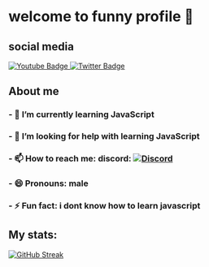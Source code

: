 # welcome to funny profile 👋
## social media
<div id="badges">
  <a href="https://www.youtube.com/channel/UCExA6qf8Mljuzvteh3FYr0A">
    <img src="https://img.shields.io/badge/YouTube-red?style=for-the-badge&logo=youtube&logoColor=white" alt="Youtube Badge"/>
  </a>
  <a href="https://twitter.com/agentbl0x">
    <img src="https://img.shields.io/badge/Twitter-blue?style=for-the-badge&logo=twitter&logoColor=white" alt="Twitter Badge"/>
  </a>
</div>
<div>
  <img src="https://komarev.com/ghpvc/?username=boxmaninnit&style=flat-square&color=blue" alt=""/>
 </div>



## About me
### - 🌱 I’m currently learning JavaScript
### - 🤔 I’m looking for help with learning JavaScript
### - 📫 How to reach me: discord: <a href="https://discord.com/users/688370990404730935"> <img src="https://img.shields.io/badge/discord-grey?logo=discord&logoColor=white&style=for-the-badge" alt="Discord"/> </a>
### - 😄 Pronouns: male
### - ⚡ Fun fact: i dont know how to learn javascript

## My stats:

[![GitHub Streak](http://github-readme-streak-stats.herokuapp.com?user=boxmaninnit&theme=dark&background=000000)](https://git.io/streak-stats)

<!--
**boxmaninnit/boxmaninnit** is a ✨ _special_ ✨ repository because its `README.md` (this file) appears on your GitHub profile.

Here are some ideas to get you started:

- 🌱 I’m currently learning JavaScript
- 🤔 I’m looking for help with learning JavaScript
- 📫 How to reach me: discord: compunter ihate#9430
- 😄 Pronouns: male
- ⚡ Fun fact: i dont know how to learn javascript
-->
